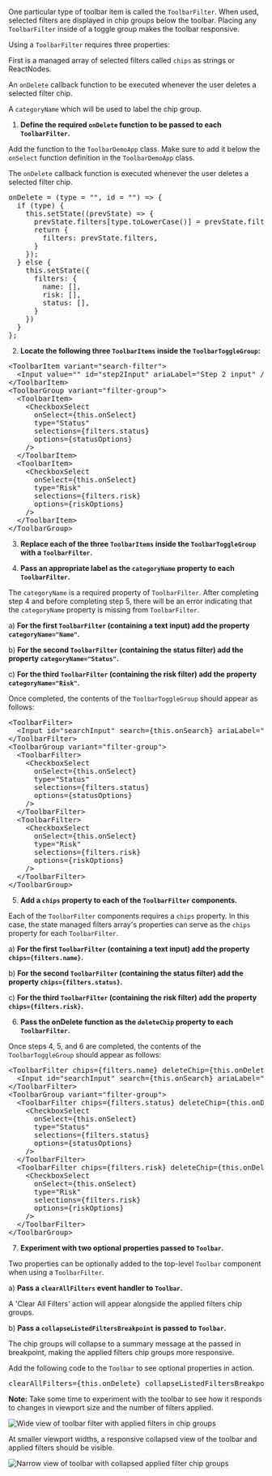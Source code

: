 One particular type of toolbar item is called the `ToolbarFilter`. When used, selected filters are displayed in chip groups below the toolbar. Placing any `ToolbarFilter` inside of a toggle group makes the toolbar responsive.

Using a `ToolbarFilter` requires three properties:

First is a managed array of selected filters called `chips` as strings or ReactNodes.

An `onDelete` callback function to be executed whenever the user deletes a selected filter chip.

A `categoryName` which will be used to label the chip group.

1) <strong>Define the required `onDelete` function to be passed to each `ToolbarFilter`.</strong>

Add the function to the `ToolbarDemoApp` class. Make sure to add it below the `onSelect` function definition in the `ToolbarDemoApp` class.

The `onDelete` callback function is executed whenever the user deletes a selected filter chip.

<pre class="file" data-target="clipboard">
onDelete = (type = &quot;&quot;, id = &quot;&quot;) =&gt; {
  if (type) {
    this.setState((prevState) =&gt; {
      prevState.filters[type.toLowerCase()] = prevState.filters[type.toLowerCase()].filter(s =&gt; s !== id);
      return {
        filters: prevState.filters,
      }
    });
  } else {
    this.setState({
      filters: {
        name: [],
        risk: [],
        status: [],
      }
    })
  }
};
</pre>

2) <strong>Locate the following three `ToolbarItems` inside the `ToolbarToggleGroup`:</strong>

<pre class="file">
&lt;ToolbarItem variant=&quot;search-filter&quot;&gt;
  &lt;Input value=&quot;&quot; id=&quot;step2Input&quot; ariaLabel=&quot;Step 2 input&quot; /&gt;
&lt;/ToolbarItem&gt;
&lt;ToolbarGroup variant=&quot;filter-group&quot;&gt;
  &lt;ToolbarItem&gt;
    &lt;CheckboxSelect
      onSelect={this.onSelect}
      type=&quot;Status&quot;
      selections={filters.status}
      options={statusOptions}
    /&gt;
  &lt;/ToolbarItem&gt;
  &lt;ToolbarItem&gt;
    &lt;CheckboxSelect
      onSelect={this.onSelect}
      type=&quot;Risk&quot;
      selections={filters.risk}
      options={riskOptions}
    /&gt;
  &lt;/ToolbarItem&gt;
&lt;/ToolbarGroup&gt;
</pre>

3) <strong>Replace each of the three `ToolbarItems` inside the `ToolbarToggleGroup` with a `ToolbarFilter`.</strong>

4) <strong>Pass an appropriate label as the `categoryName` property to each `ToolbarFilter`.</strong>

The `categoryName` is a required property of `ToolbarFilter`. After completing step 4 and before completing step 5, there will be an error indicating that the `categoryName` property is missing from `ToolbarFilter`.

a) <strong>For the first `ToolbarFilter` (containing a text input) add the property `categoryName="Name"`.</strong>

b) <strong>For the second `ToolbarFilter` (containing the status filter) add the property `categoryName="Status"`.</strong>

c) <strong>For the third `ToolbarFilter` (containing the risk filter) add the property `categoryName="Risk"`.</strong>

Once completed, the contents of the `ToolbarToggleGroup` should appear as follows:

<pre class="file">
&lt;ToolbarFilter&gt;
  &lt;Input id=&quot;searchInput&quot; search={this.onSearch} ariaLabel=&quot;Search input&quot; /&gt;
&lt;/ToolbarFilter&gt;
&lt;ToolbarGroup variant=&quot;filter-group&quot;&gt;
  &lt;ToolbarFilter&gt;
    &lt;CheckboxSelect
      onSelect={this.onSelect}
      type=&quot;Status&quot;
      selections={filters.status}
      options={statusOptions}
    /&gt;
  &lt;/ToolbarFilter&gt;
  &lt;ToolbarFilter&gt;
    &lt;CheckboxSelect
      onSelect={this.onSelect}
      type=&quot;Risk&quot;
      selections={filters.risk}
      options={riskOptions}
    /&gt;
  &lt;/ToolbarFilter&gt;
&lt;/ToolbarGroup&gt;
</pre>

5) <strong>Add a `chips` property to each of the `ToolbarFilter` components.</strong>

Each of the `ToolbarFilter` components requires a `chips` property. In this case, the state managed filters array's properties can serve as the `chips` property for each `ToolbarFilter`.

a) <strong>For the first `ToolbarFilter` (containing a text input) add the property `chips={filters.name}`.</strong>

b) <strong>For the second `ToolbarFilter` (containing the status filter) add the property `chips={filters.status}`.</strong>

c) <strong>For the third `ToolbarFilter` (containing the risk filter) add the property `chips={filters.risk}`.</strong>

6) <strong>Pass the onDelete function as the `deleteChip` property to each `ToolbarFilter`.</strong>

Once steps 4, 5, and 6 are completed, the contents of the `ToolbarToggleGroup` should appear as follows:

<pre class="file">
&lt;ToolbarFilter chips={filters.name} deleteChip={this.onDelete} categoryName=&quot;Name&quot;&gt;
  &lt;Input id=&quot;searchInput&quot; search={this.onSearch} ariaLabel=&quot;Search input&quot; /&gt;
&lt;/ToolbarFilter&gt;
&lt;ToolbarGroup variant=&quot;filter-group&quot;&gt;
  &lt;ToolbarFilter chips={filters.status} deleteChip={this.onDelete} categoryName=&quot;Status&quot;&gt;
    &lt;CheckboxSelect
      onSelect={this.onSelect}
      type=&quot;Status&quot;
      selections={filters.status}
      options={statusOptions}
    /&gt;
  &lt;/ToolbarFilter&gt;
  &lt;ToolbarFilter chips={filters.risk} deleteChip={this.onDelete} categoryName=&quot;Risk&quot;&gt;
    &lt;CheckboxSelect
      onSelect={this.onSelect}
      type=&quot;Risk&quot;
      selections={filters.risk}
      options={riskOptions}
    /&gt;
  &lt;/ToolbarFilter&gt;
&lt;/ToolbarGroup&gt;
</pre>

7) <strong>Experiment with two optional properties passed to `Toolbar`.</strong>

Two properties can be optionally added to the top-level `Toolbar` component when using a `ToolbarFilter`.

a) <strong>Pass a `clearAllFilters` event handler to `Toolbar`.</strong>

A 'Clear All Filters' action will appear alongside the applied filters chip groups.

b) <strong>Pass a `collapseListedFiltersBreakpoint` is passed to `Toolbar`.</strong>

The chip groups will collapse to a summary message at the passed in breakpoint, making the applied filters chip groups more responsive.

Add the following code to the `Toolbar` to see optional properties in action.

<pre class="file" data-target="clipboard">
clearAllFilters={this.onDelete} collapseListedFiltersBreakpoint=&quot;xl&quot;
</pre>

<strong> Note:</strong> Take some time to experiment with the toolbar to see how it responds to changes in viewport size and the number of filters applied.

<img src="toolbar-filter/assets/wide-view-with-chip-groups.png" alt="Wide view of toolbar filter with applied filters in chip groups" style="box-shadow: rgba(3, 3, 3, 0.2) 0px 1.25px 2.5px 0px;" />

At smaller viewport widths, a responsive collapsed view of the toolbar and applied filters should be visible.

<img src="toolbar-filter/assets/narrow-view-with-chip-groups.png" alt="Narrow view of toolbar with collapsed applied filter chip groups" style="box-shadow: rgba(3, 3, 3, 0.2) 0px 1.25px 2.5px 0px;" />
